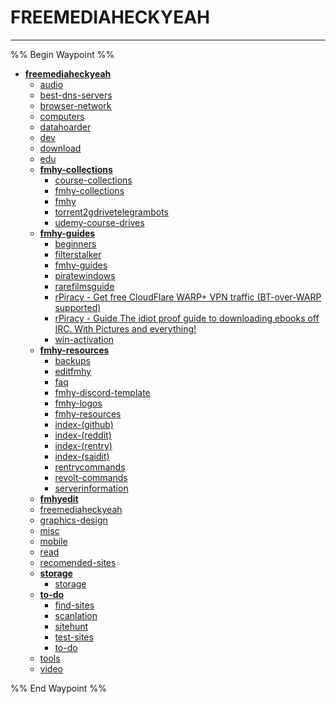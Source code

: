 # FREEMEDIAHECKYEAH

---

%% Begin Waypoint %%
- **[freemediaheckyeah](../../../..//home-mthrfckr/bookmrks-mthrfckr/freemediaheckyeah/freemediaheckyeah.md)**
	- [audio](home-mthrfckr/bookmrks-mthrfckr/freemediaheckyeah/audio.md)
	- [best-dns-servers](best-dns-servers.md)
	- [browser-network](browser-network.md)
	- [computers](computers.md)
	- [datahoarder](datahoarder.md)
	- [dev](dev.md)
	- [download](download.md)
	- [edu](edu.md)
	- **[fmhy-collections](fmhy-collections/fmhy-collections.md)**
		- [course-collections](fmhy-collections/course-collections.md)
		- [fmhy-collections](fmhy-collections/fmhy-collections.md)
		- [fmhy](fmhy-collections/fmhy.md)
		- [torrent2gdrivetelegrambots](fmhy-collections/torrent2gdrivetelegrambots.md)
		- [udemy-course-drives](fmhy-collections/udemy-course-drives.md)
	- **[fmhy-guides](fmhy-guides/fmhy-guides.md)**
		- [beginners](fmhy-guides/beginners.md)
		- [filterstalker](fmhy-guides/filterstalker.md)
		- [fmhy-guides](fmhy-guides/fmhy-guides.md)
		- [piratewindows](fmhy-guides/piratewindows.md)
		- [rarefilmsguide](fmhy-guides/rarefilmsguide.md)
		- [rPiracy - Get free CloudFlare WARP+ VPN traffic (BT-over-WARP supported)](fmhy-guides/rPiracy%20-%20Get%20free%20CloudFlare%20WARP+%20VPN%20traffic%20(BT-over-WARP%20supported).md)
		- [rPiracy - Guide The idiot proof guide to downloading ebooks off IRC. With Pictures and everything!](fmhy-guides/rPiracy%20-%20Guide%20The%20idiot%20proof%20guide%20to%20downloading%20ebooks%20off%20IRC.%20With%20Pictures%20and%20everything!.md)
		- [win-activation](fmhy-guides/win-activation.md)
	- **[fmhy-resources](fmhy-resources/fmhy-resources.md)**
		- [backups](fmhy-resources/backups.md)
		- [editfmhy](fmhy-resources/editfmhy.md)
		- [faq](fmhy-resources/faq.md)
		- [fmhy-discord-template](fmhy-resources/fmhy-discord-template.md)
		- [fmhy-logos](fmhy-resources/fmhy-logos.md)
		- [fmhy-resources](fmhy-resources/fmhy-resources.md)
		- [index-(github)](fmhy-resources/index-(github).md)
		- [index-(reddit)](fmhy-resources/index-(reddit).md)
		- [index-(rentry)](fmhy-resources/index-(rentry).md)
		- [index-(saidit)](fmhy-resources/index-(saidit).md)
		- [rentrycommands](fmhy-resources/rentrycommands.md)
		- [revolt-commands](fmhy-resources/revolt-commands.md)
		- [serverinformation](fmhy-resources/serverinformation.md)
	- **[fmhyedit](fmhyedit/fmhyedit.md)**
	- [freemediaheckyeah](../../../..//home-mthrfckr/bookmrks-mthrfckr/freemediaheckyeah/freemediaheckyeah.md)
	- [graphics-design](graphics-design.md)
	- [misc](misc.md)
	- [mobile](mobile.md)
	- [read](read.md)
	- [recomended-sites](recomended-sites.md)
	- **[storage](storage/storage.md)**
		- [storage](storage/storage.md)
	- **[to-do](to-do/to-do.md)**
		- [find-sites](to-do/find-sites.md)
		- [scanlation](to-do/scanlation.md)
		- [sitehunt](to-do/sitehunt.md)
		- [test-sites](to-do/test-sites.md)
		- [to-do](to-do/to-do.md)
	- [tools](home-mthrfckr/bookmrks-mthrfckr/freemediaheckyeah/tools.md)
	- [video](video.md)

%% End Waypoint %%
